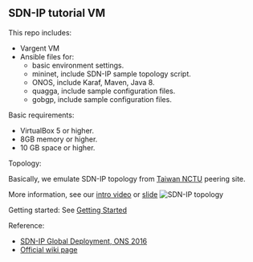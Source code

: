 SDN-IP tutorial VM
----

This repo includes:

- Vargent VM
- Ansible files for:
  - basic environment settings.
  - mininet, include SDN-IP sample topology script.
  - ONOS, include Karaf, Maven, Java 8.
  - quagga, include sample configuration files.
  - gobgp, include sample configuration files.

Basic requirements:

- VirtualBox 5 or higher.
- 8GB memory or higher.
- 10 GB space or higher.

Topology:

Basically, we emulate SDN-IP topology from [Taiwan NCTU](http://www.nctu.edu.tw/en) peering site.

More information, see our [intro video](https://www.youtube.com/watch?v=a8LR1DyzGY4) or [slide](http://www.slideshare.net/FeiJiSiao/global-sdnip-deployment-at-nctu-taiwan)
![SDN-IP topology](https://raw.githubusercontent.com/sdnds-tw/SDN-IP-Example-VM/master/screenshots/SDNIP-Topology.jpg)

Getting started:
See [Getting Started](https://github.com/sdnds-tw/SDN-IP-Example-VM/wiki/Getting-started)

Reference:
- [SDN-IP Global Deployment, ONS 2016](http://events.linuxfoundation.org/sites/events/files/slides/ONS%202016%20-%20S3%20Global%20deployment%20-%20mini-summit%20PDF.pdf)
- [Official wiki page](https://wiki.onosproject.org/display/ONOS/SDN-IP)
